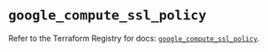 # `google_compute_ssl_policy`

Refer to the Terraform Registry for docs: [`google_compute_ssl_policy`](https://registry.terraform.io/providers/hashicorp/google/6.10.0/docs/resources/compute_ssl_policy).
